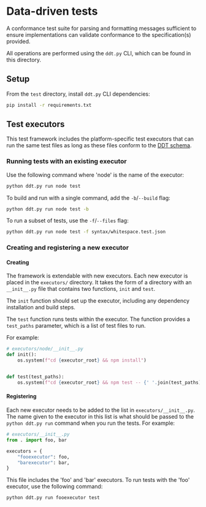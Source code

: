 # Data-driven tests

A conformance test suite for parsing and formatting messages sufficient to ensure implementations can validate conformance to the specification(s) provided.

All operations are performed using the `ddt.py` CLI, which can be found in this directory.

## Setup

From the `test` directory, install `ddt.py` CLI dependencies:

```bash
pip install -r requirements.txt
```

## Test executors

This test framework includes the platform-specific test executors that can run the same test files as long as these files conform to the [DDT schema](./testgen/ddt.schema.json).

### Running tests with an existing executor

Use the following command where 'node' is the name of the executor:

```bash
python ddt.py run node test
```

To build and run with a single command, add the `-b`/`--build` flag:

```bash
python ddt.py run node test -b
```

To run a subset of tests, use the `-f`/`--files` flag:

```bash
python ddt.py run node test -f syntax/whitespace.test.json
```

### Creating and registering a new executor

#### Creating

The framework is extendable with new executors. Each new executor is placed in the `executors/` directory. It takes the form of a directory with an `__init__.py` file that contains two functions, `init` and `test`.

The `init` function should set up the executor, including any dependency installation and build steps.

The `test` function runs tests within the executor. The function provides a `test_paths` parameter, which is a list of test files to run.

For example:

```python
# executors/node/__init__.py
def init():
    os.system(f"cd {executor_root} && npm install")


def test(test_paths):
    os.system(f"cd {executor_root} && npm test -- {' '.join(test_paths)}")
```

#### Registering

Each new executor needs to be added to the list in `executors/__init__.py`. The name given to the executor in this list is what should be passed to the `python ddt.py run` command when you run the tests. For example:

```python
# executors/__init__.py
from . import foo, bar

executors = {
    "fooexecutor": foo,
    "barexecutor": bar,
}
```

This file includes the 'foo' and 'bar' executors. To run tests with the 'foo' executor, use the following command:

```bash
python ddt.py run fooexecutor test
```
